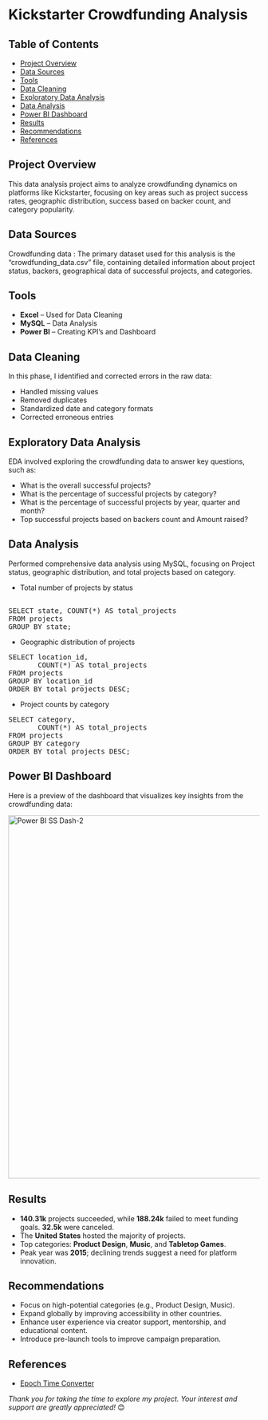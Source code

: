 # Kickstarter Crowdfunding Analysis

## Table of Contents

- [Project Overview](#project-overview)
- [Data Sources](#data-sources)
- [Tools](#tools)
- [Data Cleaning](#data-cleaning)
- [Exploratory Data Analysis](#exploratory-data-analysis)
- [Data Analysis](#data-analysis)
- [Power BI Dashboard](#power-bi-dashboard)
- [Results](#results)
- [Recommendations](#recommendations)
- [References](#references)


## Project Overview

This data analysis project aims to analyze crowdfunding dynamics on platforms like Kickstarter, focusing on key areas such as project success rates, geographic distribution, success based on backer count, and category popularity.


## Data Sources

Crowdfunding data : The primary dataset used for this analysis is the “crowdfunding_data.csv” file, containing detailed information about project status, backers, geographical data of successful projects, and categories.


## Tools

- **Excel** – Used for Data Cleaning  
- **MySQL** – Data Analysis  
- **Power BI** – Creating KPI’s and Dashboard


## Data Cleaning

In this phase, I identified and corrected errors in the raw data:
- Handled missing values
- Removed duplicates
- Standardized date and category formats
- Corrected erroneous entries


## Exploratory Data Analysis

EDA involved exploring the crowdfunding data to answer key questions, such as:
- What is the overall successful projects?
- What is the percentage of successful projects by category?
- What is the percentage of successful projects by year, quarter and month?
- Top successful projects based on backers count and Amount raised?


## Data Analysis

Performed comprehensive data analysis using MySQL, focusing on Project status, geographic distribution, and total projects based on category.
- Total number of projects by status
<pre>  
SELECT state, COUNT(*) AS total_projects 
FROM projects 
GROUP BY state; </pre>
  
- Geographic distribution of projects
<pre>
SELECT location_id,
       COUNT(*) AS total_projects
FROM projects
GROUP BY location_id
ORDER BY total_projects DESC;  </pre>

- Project counts by category
<pre>
SELECT category,
       COUNT(*) AS total_projects
FROM projects
GROUP BY category
ORDER BY total_projects DESC;
</pre>

## Power BI Dashboard

Here is a preview of the dashboard that visualizes key insights from the crowdfunding data:

<img width="1326" height="728" alt="Power BI SS Dash-2" src="https://github.com/user-attachments/assets/b988f9ef-9e28-4616-a5b3-5a05624ed95a" />
 


## Results

- **140.31k** projects succeeded, while **188.24k** failed to meet funding goals. **32.5k** were canceled.
- The **United States** hosted the majority of projects.
- Top categories: **Product Design**, **Music**, and **Tabletop Games**.
- Peak year was **2015**; declining trends suggest a need for platform innovation.


## Recommendations

- Focus on high-potential categories (e.g., Product Design, Music).
- Expand globally by improving accessibility in other countries.
- Enhance user experience via creator support, mentorship, and educational content.
- Introduce pre-launch tools to improve campaign preparation.


## References

- [Epoch Time Converter](https://www.epochconverter.com/)


*Thank you for taking the time to explore my project. Your interest and support are greatly appreciated!* 😊
